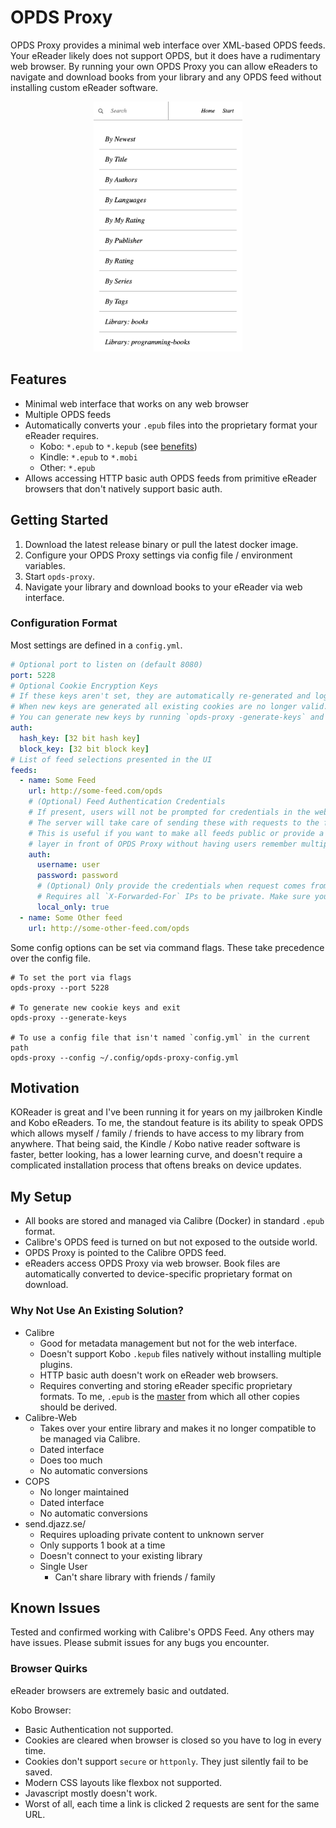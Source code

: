 # OPDS Proxy

OPDS Proxy provides a minimal web interface over XML-based OPDS feeds. 
Your eReader likely does not support OPDS, but it does have a rudimentary web browser. 
By running your own OPDS Proxy you can allow eReaders to navigate and download books from your library and any OPDS feed without installing custom eReader software.

<p align="center">
    <img src=".github/screenshot.png" height="400">
</p>

## Features
- Minimal web interface that works on any web browser
- Multiple OPDS feeds
- Automatically converts your `.epub` files into the proprietary format your eReader requires.
    - Kobo: `*.epub` to `*.kepub` (see [benefits](https://www.reddit.com/r/kobo/comments/vz3nx6/kepub_vs_epub/))
    - Kindle:  `*.epub` to `*.mobi`
    - Other: `*.epub`
- Allows accessing HTTP basic auth OPDS feeds from primitive eReader browsers that don't natively support basic auth. 

## Getting Started
1. Download the latest release binary or pull the latest docker image.
2. Configure your OPDS Proxy settings via config file / environment variables.
3. Start `opds-proxy`.
3. Navigate your library and download books to your eReader via web interface.

### Configuration Format

Most settings are defined in a `config.yml`. 

```yml
# Optional port to listen on (default 8080)
port: 5228
# Optional Cookie Encryption Keys
# If these keys aren't set, they are automatically re-generated and logged on startup.
# When new keys are generated all existing cookies are no longer valid. 
# You can generate new keys by running `opds-proxy -generate-keys` and then copy them to your config.
auth:
  hash_key: [32 bit hash key]
  block_key: [32 bit block key]
# List of feed selections presented in the UI
feeds:
  - name: Some Feed
    url: http://some-feed.com/opds
    # (Optional) Feed Authentication Credentials
    # If present, users will not be prompted for credentials in the web interface.
    # The server will take care of sending these with requests to the feed URL.
    # This is useful if you want to make all feeds public or provide a single authentication
    # layer in front of OPDS Proxy without having users remember multiple logins for individual feeds.
    auth: 
      username: user
      password: password
      # (Optional) Only provide the credentials when request comes from private IP address
      # Requires all `X-Forwarded-For` IPs to be private. Make sure you trust your reverse proxy chain.
      local_only: true
  - name: Some Other feed
    url: http://some-other-feed.com/opds
```

Some config options can be set via command flags. These take precedence over the config file.

```shell
# To set the port via flags
opds-proxy --port 5228

# To generate new cookie keys and exit
opds-proxy --generate-keys

# To use a config file that isn't named `config.yml` in the current path
opds-proxy --config ~/.config/opds-proxy-config.yml 
```


## Motivation
KOReader is great and I've been running it for years on my jailbroken Kindle and Kobo eReaders.
To me, the standout feature is its ability to speak OPDS which allows myself / family / friends to have access to my library from anywhere.
That being said, the Kindle / Kobo native reader software is faster, better looking, has a lower learning curve, and doesn't require a complicated installation process that oftens breaks on device updates.

## My Setup
- All books are stored and managed via Calibre (Docker) in standard `.epub` format.
- Calibre's OPDS feed is turned on but not exposed to the outside world.
- OPDS Proxy is pointed to the Calibre OPDS feed.
- eReaders access OPDS Proxy via web browser. Book files are automatically converted to device-specific proprietary format on download.

### Why Not Use An Existing Solution?
- Calibre
  - Good for metadata management but not for the web interface.
  - Doesn't support Kobo `.kepub` files natively without installing multiple plugins.
  - HTTP basic auth doesn't work on eReader web browsers.
  - Requires converting and storing eReader specific proprietary formats.
  To me, `.epub` is the [master](https://mixbutton.com/mastering-articles/what-is-the-master-recording/) from which all other copies should be derived.
- Calibre-Web
  - Takes over your entire library and makes it no longer compatible to be managed via Calibre.
  - Dated interface
  - Does too much
  - No automatic conversions
- COPS
  - No longer maintained
  - Dated interface
  - No automatic conversions
- send.djazz.se/
  - Requires uploading private content to unknown server
  - Only supports 1 book at a time
  - Doesn't connect to your existing library 
  - Single User
    - Can't share library with friends / family

## Known Issues
Tested and confirmed working with Calibre's OPDS Feed. Any others may have issues. Please submit issues for any bugs you encounter.

### Browser Quirks

eReader browsers are extremely basic and outdated.

Kobo Browser:
- Basic Authentication not supported.
- Cookies are cleared when browser is closed so you have to log in every time.
- Cookies don't support `secure` or `httponly`. They just silently fail to be saved.
- Modern CSS layouts like flexbox not supported.
- Javascript mostly doesn't work.
- Worst of all, each time a link is clicked 2 requests are sent for the same URL.